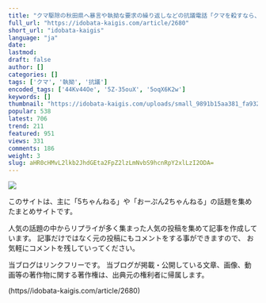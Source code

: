 ```yaml
---
title: "クマ駆除の秋田県へ暴言や執拗な要求の繰り返しなどの抗議電話「クマを殺すなら、お前も死んでしまえ」"
full_url: "https://idobata-kaigis.com/article/2680"
short_url: "idobata-kaigis"
language: "ja"
date: 
lastmod: 
draft: false
author: []
categories: []
tags: ['クマ', '執拗', '抗議']
encoded_tags: ['44Kv44Oe', '5Z-35ouX', '5oqX6K2w']
keywords: []
thumbnail: "https://idobata-kaigis.com/uploads/small_9891b15aa381_fa932e3b56.jpg"
popular: 538
latest: 706
trend: 211
featured: 951
views: 331
comments: 186
weight: 3
slug: aHR0cHMvL2lkb2JhdGEta2FpZ2lzLmNvbS9hcnRpY2xlLzI2ODA=
---
```


![](https://idobata-kaigis.com/uploads/small_9891b15aa381_fa932e3b56.jpg)

<div><p class=''>このサイトは、主に「5ちゃんねる」や「おーぷん2ちゃんねる」の話題を集めたまとめサイトです。</p><p>人気の話題の中からリプライが多く集まった人気の投稿を集めて記事を作成しています。 記事だけではなく元の投稿にもコメントをする事ができますので、 お気軽にコメントを残していってください。</p><p class=''>当ブログはリンクフリーです。 当ブログが掲載・公開している文章、画像、動画等の著作物に関する著作権は、出典元の権利者に帰属します。</p></div>

(https//idobata-kaigis.com/article/2680)
